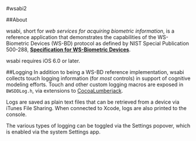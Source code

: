 #wsabi2

##About

wsabi, short for *web services for acquiring biometric information*, is a reference application that demonstrates the capabilities of the WS-Biometric Devices (WS-BD) protocol as defined by NIST Special Publication 500-288, [**Specification for WS-Biometric Devices**](http://www.nist.gov/itl/iad/ig/upload/NIST-SP-500-288-v1.pdf). 

wsabi requires iOS 6.0 or later.

##Logging
In addition to being a WS-BD reference implementation, wsabi collects touch logging information (for *most* controls) in support of cognitive modeling efforts.  Touch and other custom logging macros are exposed in `BWSDDLog.h`, via extensions to [CocoaLumberjack](https://github.com/robbiehanson/CocoaLumberjack).

Logs are saved as plain text files that can be retrieved from a device via iTunes File Sharing.  When connected to Xcode, logs are also printed to the console.

The various types of logging can be toggled via the Settings popover, which is enabled via the system Settings app.

